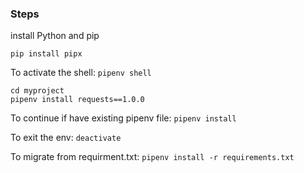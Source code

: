 ### Steps
install Python and pip

`pip install pipx`

To activate the shell:
`pipenv shell`

```
cd myproject
pipenv install requests==1.0.0
```

To continue if have existing pipenv file:
`pipenv install`

To exit the env:
`deactivate`

To migrate from requirment.txt:
`pipenv install -r requirements.txt`
